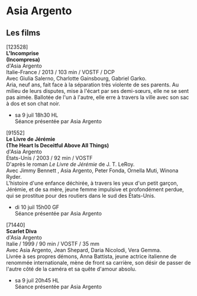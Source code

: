 # Asia Argento

## Les films

[123528]  
**L'Incomprise**  
**(Incompresa)**  
d'Asia Argento  
Italie-France / 2013 / 103 min / VOSTF / DCP  
Avec Giulia Salerno, Charlotte Gainsbourg, Gabriel Garko.  
Aria, neuf ans, fait face à la séparation très violente de ses parents. Au milieu de leurs disputes, mise à l'écart par ses demi-sœurs, elle ne se sent pas aimée. Ballotée de l'un à l'autre, elle erre à travers la ville avec son sac à dos et son chat noir.

- sa 9 juil 18h30 HL  
Séance présentée par Asia Argento

[91552]  
**Le Livre de Jérémie**  
**(The Heart Is Deceitful Above All Things)**  
d'Asia Argento  
États-Unis / 2003 / 92 min / VOSTF  
D'après le roman _Le Livre de Jérémie_ de J. T. LeRoy.  
Avec Jimmy Bennett , Asia Argento, Peter Fonda, Ornella Muti, Winona Ryder.  
L'histoire d'une enfance déchirée, à travers les yeux d'un petit garçon, Jérémie, et de sa mère, jeune femme impulsive et profondément perdue, qui se prostitue pour des routiers dans le sud des États-Unis.

- di 10 juil 15h00 GF  
Séance présentée par Asia Argento

[71440]  
**Scarlet Diva**  
d'Asia Argento  
Italie / 1999 / 90 min / VOSTF / 35 mm  
Avec Asia Argento, Jean Shepard, Daria Nicolodi, Vera Gemma.  
Livrée à ses propres démons, Anna Battista, jeune actrice italienne de renommée internationale, mène de front sa carrière, son désir de passer de l'autre côté de la caméra et sa quête d'amour absolu.

- sa 9 juil 20h45 HL  
Séance présentée par Asia Argento

